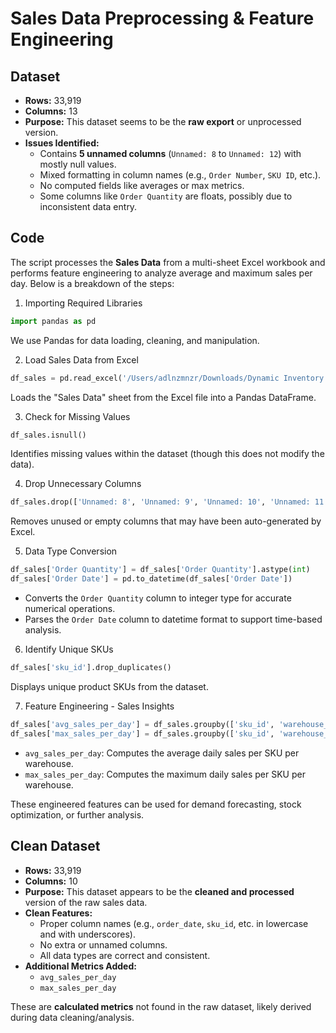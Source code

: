 # Sales Data Preprocessing & Feature Engineering

## Dataset
- **Rows:** 33,919
- **Columns:** 13
- **Purpose:** This dataset seems to be the **raw export** or unprocessed version.
- **Issues Identified:**
  - Contains **5 unnamed columns** (`Unnamed: 8` to `Unnamed: 12`) with mostly null values.
  - Mixed formatting in column names (e.g., `Order Number`, `SKU ID`, etc.).
  - No computed fields like averages or max metrics.
  - Some columns like `Order Quantity` are floats, possibly due to inconsistent data entry.

## Code

The script processes the **Sales Data** from a multi-sheet Excel workbook and performs feature engineering to analyze average and maximum sales per day. Below is a breakdown of the steps:

1. Importing Required Libraries
```python
import pandas as pd
```
We use Pandas for data loading, cleaning, and manipulation.

2. Load Sales Data from Excel
```python
df_sales = pd.read_excel('/Users/adlnzmnzr/Downloads/Dynamic Inventory Analytics.xlsx', sheet_name='Sales Data')
```
Loads the "Sales Data" sheet from the Excel file into a Pandas DataFrame.

3. Check for Missing Values
```python
df_sales.isnull()
```
Identifies missing values within the dataset (though this does not modify the data).

4. Drop Unnecessary Columns
```python
df_sales.drop(['Unnamed: 8', 'Unnamed: 9', 'Unnamed: 10', 'Unnamed: 11', 'Unnamed: 12'], axis=1, inplace=True)
```
Removes unused or empty columns that may have been auto-generated by Excel.

5. Data Type Conversion
```python
df_sales['Order Quantity'] = df_sales['Order Quantity'].astype(int)
df_sales['Order Date'] = pd.to_datetime(df_sales['Order Date'])
```
- Converts the `Order Quantity` column to integer type for accurate numerical operations.
- Parses the `Order Date` column to datetime format to support time-based analysis.

6. Identify Unique SKUs
```python
df_sales['sku_id'].drop_duplicates()
```
Displays unique product SKUs from the dataset.

7. Feature Engineering - Sales Insights
```python
df_sales['avg_sales_per_day'] = df_sales.groupby(['sku_id', 'warehouse_id', 'order_date'])['order_quantity'].transform('mean')
df_sales['max_sales_per_day'] = df_sales.groupby(['sku_id', 'warehouse_id', 'order_date'])['order_quantity'].transform('max')
```
- `avg_sales_per_day`: Computes the average daily sales per SKU per warehouse.
- `max_sales_per_day`: Computes the maximum daily sales per SKU per warehouse.

These engineered features can be used for demand forecasting, stock optimization, or further analysis.

## Clean Dataset
- **Rows:** 33,919
- **Columns:** 10
- **Purpose:** This dataset appears to be the **cleaned and processed** version of the raw sales data.
- **Clean Features:**
  - Proper column names (e.g., `order_date`, `sku_id`, etc. in lowercase and with underscores).
  - No extra or unnamed columns.
  - All data types are correct and consistent.
- **Additional Metrics Added:**
  - `avg_sales_per_day`
  - `max_sales_per_day`

These are **calculated metrics** not found in the raw dataset, likely derived during data cleaning/analysis.
